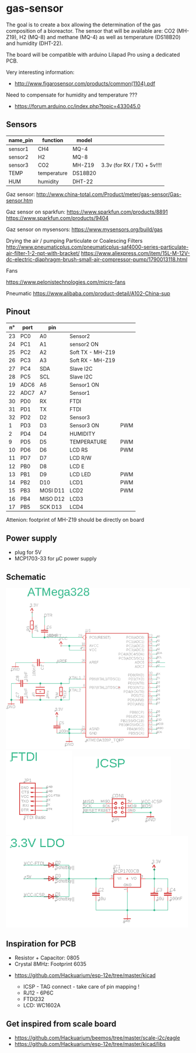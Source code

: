# gas-sensor

The goal is to create a box allowing the determination of the gas composition of a bioreactor. The sensor that will be available are: CO2 (MH-Z19), H2 (MQ-8) and methane (MQ-4) as well as temperature (DS18B20) and humidity (DHT-22).

The board will be compatible with arduino Lilapad Pro using a dedicated PCB.

Very interesting information:

- http://www.figarosensor.com/products/common(1104).pdf

Need to compensate for humidity and temperature ???

- https://forum.arduino.cc/index.php?topic=433045.0

## Sensors

| name_pin | function    | model   |                             |
| -------- | ----------- | ------- | --------------------------- |
| sensor1  | CH4         | MQ-4    |                             |
| sensor2  | H2          | MQ-8    |                             |
| sensor3  | CO2         | MH-Z19  | 3.3v (for RX / TX) + 5v!!!! |
| TEMP     | temperature | DS18B20 |                             |
| HUM      | humidity    | DHT-22  |                             |

Gaz sensor: http://www.china-total.com/Product/meter/gas-sensor/Gas-sensor.htm

Gaz sensor on sparkfun:
https://www.sparkfun.com/products/8891
https://www.sparkfun.com/products/9404

Gaz sensor on mysensors: https://www.mysensors.org/build/gas

Drying the air / pumping
Particulate or Coalescing Filters
http://www.pneumaticplus.com/pneumaticplus-saf4000-series-particulate-air-filter-1-2-npt-with-bracket/
https://www.aliexpress.com/item/15L-M-12V-dc-electric-diaphragm-brush-small-air-compressor-pump/1790013118.html

Fans

https://www.pelonistechnologies.com/micro-fans

Pneumatic
https://www.alibaba.com/product-detail/A102-China-sup

## Pinout

| n° | port | pin      |                       |     |
| -- | ---- | -------- | --------------------- | --- |
| 23 | PC0  | A0       | Sensor2               |     |
| 24 | PC1  | A1       | sensor2 ON            |     |
| 25 | PC2  | A2       | Soft TX - MH-Z19      |     |
| 26 | PC3  | A3       | Soft RX - MH-Z19      |     |
| 27 | PC4  | SDA      | Slave I2C             |     |
| 28 | PC5  | SCL      | Slave I2C             |     |
| 19 | ADC6 | A6       | Sensor1 ON            |     |
| 22 | ADC7 | A7       | Sensor1               |     |
| 30 | PD0  | RX       | FTDI                  |     |
| 31 | PD1  | TX       | FTDI                  |     |
| 32 | PD2  | D2       | Sensor3               |     |
| 1  | PD3  | D3       | Sensor3 ON            | PWM |
| 2  | PD4  | D4       | HUMIDITY              |     |
| 9  | PD5  | D5       | TEMPERATURE           | PWM |
| 10 | PD6  | D6       | LCD RS                | PWM |
| 11 | PD7  | D7       | LCD R/W               |     |
| 12 | PB0  | D8       | LCD E                 |     |
| 13 | PB1  | D9       | LCD LED               | PWM |
| 14 | PB2  | D10      | LCD1                  | PWM |
| 15 | PB3  | MOSI D11 | LCD2                  | PWM |
| 16 | PB4  | MISO D12 | LCD3                  |     |
| 17 | PB5  | SCK D13  | LCD4                  |     |

Attenion: footprint of MH-Z19 should be directly on board

## Power supply

- plug for 5V
- MCP1703-33 for µC power supply

## Schematic

<img src="images/atmega328.png">
<img src="images/ftdi.png">
<img src="images/icsp.png">
<img src="images/ldo.png">

## Inspiration for PCB

- Resistor + Capacitor: 0805
- Crystal 8MHz: Footprint 6035

* https://github.com/Hackuarium/esp-12e/tree/master/kicad

  - ICSP - TAG connect - take care of pin mapping !
  - RJ12 - 6P6C
  - FTDI232
  - LCD: WC1602A

## Get inspired from scale board

* https://github.com/Hackuarium/beemos/tree/master/scale-i2c/eagle 
* https://github.com/Hackuarium/esp-12e/tree/master/kicad/libs
